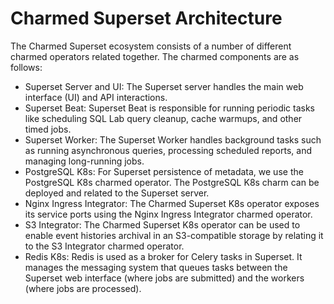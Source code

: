 # Charmed Superset Architecture

The Charmed Superset ecosystem consists of a number of different charmed operators related together. The charmed components are as follows:

- Superset Server and UI: The Superset server handles the main web interface (UI) and API interactions.
- Superset Beat: Superset Beat is responsible for running periodic tasks like scheduling SQL Lab query cleanup, cache warmups, and other timed jobs.
- Superset Worker: The Superset Worker handles background tasks such as running asynchronous queries, processing scheduled reports, and managing long-running jobs.
- PostgreSQL K8s: For Superset persistence of metadata, we use the PostgreSQL K8s charmed operator. The PostgreSQL K8s charm can be deployed and related to the Superset server.
- Nginx Ingress Integrator: The Charmed Superset K8s operator exposes its service ports using the Nginx Ingress Integrator charmed operator.
- S3 Integrator: The Charmed Superset K8s operator can be used to enable event histories archival in an S3-compatible storage by relating it to the S3 Integrator charmed operator.
- Redis K8s: Redis is used as a broker for Celery tasks in Superset. It manages the messaging system that queues tasks between the Superset web interface (where jobs are submitted) and the workers (where jobs are processed).

